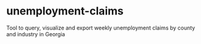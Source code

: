 # unemployment-claims
 Tool to query, visualize and export weekly unemployment claims by county and industry in Georgia
